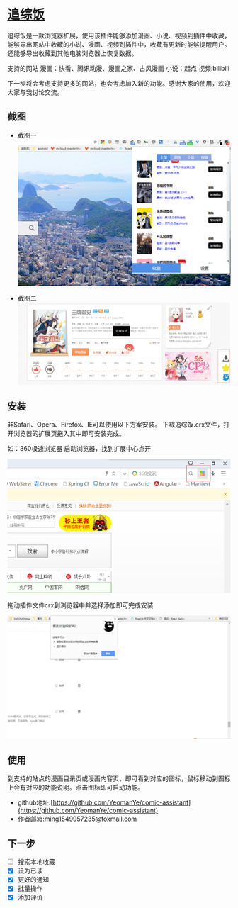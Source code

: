 # [追综饭](https://chrome.google.com/webstore/detail/%E8%BF%BD%E7%BB%BC%E9%A5%AD/fajeglfbhflmbaccedmbgelodcbljobl?utm_source=chrome-ntp-icon)

追综饭是一款浏览器扩展，使用该插件能够添加漫画、小说、视频到插件中收藏，能够导出网站中收藏的小说、漫画、视频到插件中，收藏有更新时能够提醒用户。还能够导出收藏到其他电脑浏览器上恢复数据。

支持的网站
漫画：快看、腾讯动漫、漫画之家、古风漫画
小说：起点
视频:bilibili

下一步将会考虑支持更多的网站，也会考虑加入新的功能。感谢大家的使用，欢迎大家与我讨论交流。

## 截图

- 截图一
![popup截图](screenshot/追综饭.png)

- 截图二
![content截图](screenshot/content.png)

## 安装
非Safari、Opera、Firefox、IE可以使用以下方案安装。
下载追综饭.crx文件，打开浏览器的扩展页拖入其中即可安装完成。

如：360极速浏览器
启动浏览器，找到扩展中心点开

![360首页](screenshot/360.png)

拖动插件文件crx到浏览器中并选择添加即可完成安装

![360extension](screenshot/360extension.png)

## 使用
到支持的站点的漫画目录页或漫画内容页，即可看到对应的图标，鼠标移动到图标上会有对应的功能说明。点击图标即可启动功能。

- github地址:[https://github.com/YeomanYe/comic-assistant](https://github.com/YeomanYe/comic-assistant)
- 作者邮箱:ming1549957235@foxmail.com

## 下一步

* [ ] 搜索本地收藏
* [X] 设为已读
* [X] 更好的通知
* [X] 批量操作
* [X] 添加评价
